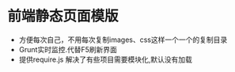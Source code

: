 <h1>
前端静态页面模版
</h1>
<ul>
    <li>方便每次自己，不用每次复制images、css这样一个一个的复制目录</li>
    <li>Grunt实时监控.代替F5刷新界面</li>
    <li>提供require.js 解决了有些项目需要模块化,默认没有加载</li>
</ul>
